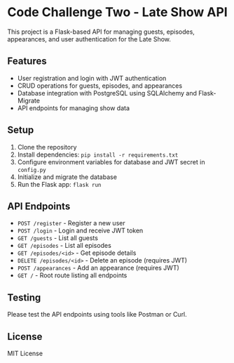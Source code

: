 # Code Challenge Two - Late Show API

This project is a Flask-based API for managing guests, episodes, appearances, and user authentication for the Late Show.

## Features

- User registration and login with JWT authentication
- CRUD operations for guests, episodes, and appearances
- Database integration with PostgreSQL using SQLAlchemy and Flask-Migrate
- API endpoints for managing show data

## Setup

1. Clone the repository
2. Install dependencies: `pip install -r requirements.txt`
3. Configure environment variables for database and JWT secret in `config.py`
4. Initialize and migrate the database
5. Run the Flask app: `flask run`

## API Endpoints

- `POST /register` - Register a new user
- `POST /login` - Login and receive JWT token
- `GET /guests` - List all guests
- `GET /episodes` - List all episodes
- `GET /episodes/<id>` - Get episode details
- `DELETE /episodes/<id>` - Delete an episode (requires JWT)
- `POST /appearances` - Add an appearance (requires JWT)
- `GET /` - Root route listing all endpoints

## Testing

Please test the API endpoints using tools like Postman or Curl.

## License

MIT License
